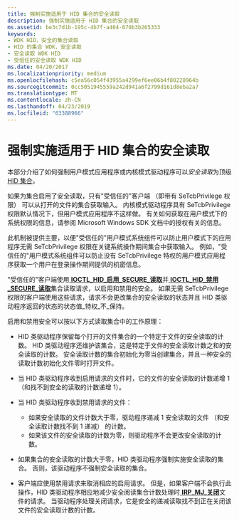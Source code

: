 ```yaml
---
title: 强制实施适用于 HID 集合的安全读取
description: 强制实施适用于 HID 集合的安全读取
ms.assetid: be3c7d1b-195c-4b7f-a404-070b3b265333
keywords:
- WDK HID，安全的集合读取
- HID 的集合 WDK，安全读取
- 安全读取 WDK HID
- 受信任的安全读取 WDK HID
ms.date: 04/20/2017
ms.localizationpriority: medium
ms.openlocfilehash: c5ea56c054f43955a4299ef6ee06b4f80228964b
ms.sourcegitcommit: 0cc5051945559a242d941a6f2799d161d8eba2a7
ms.translationtype: MT
ms.contentlocale: zh-CN
ms.lasthandoff: 04/23/2019
ms.locfileid: "63388966"
---
```

# <a name="enforcing-a-secure-read-for-a-hid-collection"></a>强制实施适用于 HID 集合的安全读取





本部分介绍了如何强制用户模式应用程序或内核模式驱动程序可以*安全读取*为顶级[HID 集合](hid-collections.md)。

如果为集合启用了安全读取，只有"受信任的"客户端 （即带有 SeTcbPrivilege 权限） 可以从打开的文件的集合获取输入。 内核模式驱动程序具有 SeTcbPrivilege 权限默认情况下，但用户模式应用程序不这样做。 有关如何获取在用户模式下的系统权限的信息，请参阅 Microsoft Windows SDK 文档中的授权有关的信息。

此机制被提供主要，以便"受信任的"用户模式系统组件可以防止用户模式下的应用程序无需 SeTcbPrivilege 权限在关键系统操作期间集合中获取输入。 例如，"受信任的"用户模式系统组件可以防止没有 SeTcbPrivilege 特权的用户模式应用程序获取一个用户在登录操作期间提供的机密信息。

"受信任的"客户端使用[ **IOCTL\_HID\_启用\_SECURE\_读取**](https://msdn.microsoft.com/library/windows/hardware/ff541081)并[ **IOCTL\_HID\_禁用\_SECURE\_读取**](https://msdn.microsoft.com/library/windows/hardware/ff541077)集合读取请求，以启用和禁用的安全。 如果无需 SeTcbPrivilege 权限的客户端使用这些请求，请求不会更改集合的安全读取的状态并且 HID 类驱动程序返回的状态的状态值\_特权\_不\_保持。

启用和禁用安全可以按以下方式读取集合中的工作原理：

-   HID 类驱动程序保留每个打开的文件集合的一个特定于文件的安全读取的计数。 HID 类驱动程序还维护该集合，这是特定于文件的安全读取计数之和的安全读取的计数。 安全读取计数的集合初始化为零当创建集合，并且一种安全的读取计数初始化文件零时打开文件。

-   当 HID 类驱动程序收到启用请求的文件时，它的文件的安全读取的计数递增 1 （和找不到安全的读取的计数递增 1）。

-   当 HID 类驱动程序收到禁用请求的文件：
    -   如果安全读取的文件计数大于零，驱动程序递减 1 安全读取的文件 （和安全读取计数找不到 1 递减） 的计数。
    -   如果该文件的安全读取的计数为零，则驱动程序不会更改安全读取的计数。
-   如果集合的安全读取的计数大于零，HID 类驱动程序强制实施安全读取的集合。 否则，该驱动程序不强制安全读取的集合。

-   客户端应使用禁用请求来取消相应的启用请求。 但是，如果客户端不会执行此操作，HID 类驱动程序相应地减少安全阅读集合计数处理时[ **IRP\_MJ\_关闭**](https://msdn.microsoft.com/library/windows/hardware/ff550720)文件的请求。 当驱动程序处理关闭请求，它是安全的递减读取找不到正在关闭该文件的安全读取计数的计数。

 

 




